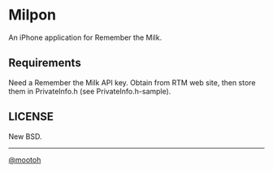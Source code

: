 # Milpon #

An iPhone application for Remember the Milk.

## Requirements ##

Need a Remember the Milk API key.
Obtain from RTM web site, then store them in PrivateInfo.h (see PrivateInfo.h-sample).

## LICENSE ##

New BSD.

----

[@mootoh](http://twitter.com/mootoh)
